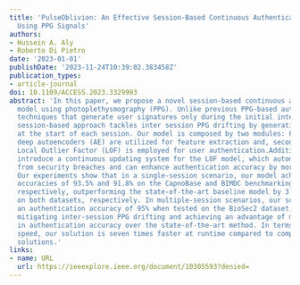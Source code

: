 ```yaml
---
title: 'PulseOblivion: An Effective Session-Based Continuous Authentication Scheme
  Using PPG Signals'
authors:
- Hussein A. Aly
- Roberto Di Pietro
date: '2023-01-01'
publishDate: '2023-11-24T10:39:02.383458Z'
publication_types:
- article-journal
doi: 10.1109/ACCESS.2023.3329993
abstract: 'In this paper, we propose a novel session-based continuous authentication
  model using photoplethysmography (PPG). Unlike previous PPG-based authentication
  techniques that generate user signatures only during the initial interaction, our
  session-based approach tackles inter session PPG drifting by generating a user signature
  at the start of each session. Our model is composed by two modules: Firstly, heavy
  deep autoencoders (AE) are utilized for feature extraction and, secondly, a lightweight
  Local Outlier Factor (LOF) is employed for user authentication.Additionally, we
  introduce a continuous updating system for the LOF model, which automatically recovers
  from security breaches and can enhance authentication accuracy by more than 9%.
  Our experiments show that in a single-session scenario, our model achieves authentication
  accuracies of 93.5% and 91.8% on the CapnoBase and BIMDC benchmarking datasets,
  respectively, outperforming the state-of-the-art baseline model by 3.2% and 1.6%
  on both datasets, respectively. In multiple-session scenarios, our scheme attains
  an authentication accuracy of 95% when tested on the BioSec2 dataset, effectively
  mitigating inter-session PPG drifting and achieving an advantage of more than 8.5%
  in authentication accuracy over the state-of-the-art method. In terms of execution
  speed, our solution is seven times faster at runtime compared to competing state-of-the-art
  solutions.'
links:
- name: URL
  url: https://ieeexplore.ieee.org/document/10305593?denied=
---
```

